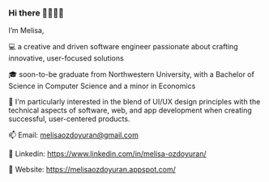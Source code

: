 ### Hi there 👱🏼‍♀️👋

I’m Melisa,

💻 a creative and driven software engineer passionate about crafting innovative, user-focused solutions

🎓  soon-to-be graduate from Northwestern University, with a Bachelor of Science in Computer Science and a minor in Economics

🧐  I'm particularly interested in the blend of UI/UX design principles with the technical aspects of software, web, and app development when creating successful, user-centered products.

📫 Email: melisaozdoyuran@gmail.com

💬 Linkedin: https://www.linkedin.com/in/melisa-ozdoyuran/

🌸 Website: https://melisaozdoyuran.appspot.com/

 


<!--
**melisaozdoyuran2001/melisaozdoyuran2001** is a ✨ _special_ ✨ repository because its `README.md` (this file) appears on your GitHub profile.

Here are some ideas to get you started:

- 🔭 I’m currently working on ...
- 🌱 I’m currently learning ...
- 👯 I’m looking to collaborate on ...
- 🤔 I’m looking for help with ...
- 💬 Ask me about ...
- 📫 How to reach me: ...
- 😄 Pronouns: ...
- ⚡ Fun fact: ...
-->
